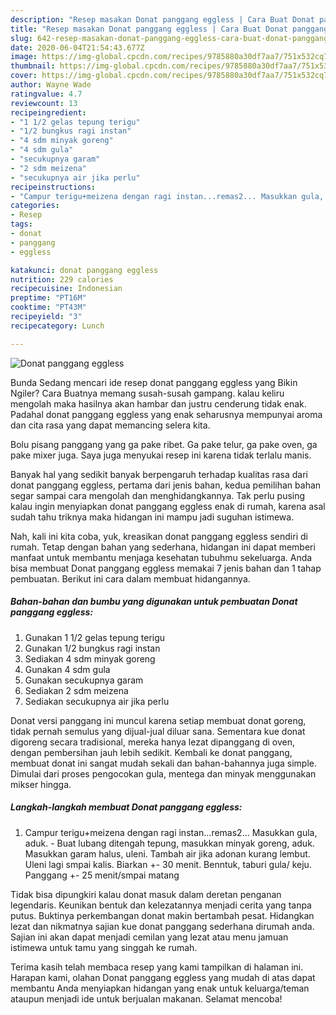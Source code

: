 ```yaml
---
description: "Resep masakan Donat panggang eggless | Cara Buat Donat panggang eggless Yang Lezat Sekali"
title: "Resep masakan Donat panggang eggless | Cara Buat Donat panggang eggless Yang Lezat Sekali"
slug: 642-resep-masakan-donat-panggang-eggless-cara-buat-donat-panggang-eggless-yang-lezat-sekali
date: 2020-06-04T21:54:43.677Z
image: https://img-global.cpcdn.com/recipes/9785880a30df7aa7/751x532cq70/donat-panggang-eggless-foto-resep-utama.jpg
thumbnail: https://img-global.cpcdn.com/recipes/9785880a30df7aa7/751x532cq70/donat-panggang-eggless-foto-resep-utama.jpg
cover: https://img-global.cpcdn.com/recipes/9785880a30df7aa7/751x532cq70/donat-panggang-eggless-foto-resep-utama.jpg
author: Wayne Wade
ratingvalue: 4.7
reviewcount: 13
recipeingredient:
- "1 1/2 gelas tepung terigu"
- "1/2 bungkus ragi instan"
- "4 sdm minyak goreng"
- "4 sdm gula"
- "secukupnya garam"
- "2 sdm meizena"
- "secukupnya air jika perlu"
recipeinstructions:
- "Campur terigu+meizena dengan ragi instan...remas2... Masukkan gula, aduk. Buat lubang ditengah tepung, masukkan minyak goreng, aduk. Masukkan garam halus, uleni. Tambah air jika adonan kurang lembut. Uleni lagi smpai kalis. Biarkan +- 30 menit. Benntuk, taburi gula/ keju. Panggang +- 25 menit/smpai matang"
categories:
- Resep
tags:
- donat
- panggang
- eggless

katakunci: donat panggang eggless 
nutrition: 229 calories
recipecuisine: Indonesian
preptime: "PT16M"
cooktime: "PT43M"
recipeyield: "3"
recipecategory: Lunch

---
```



![Donat panggang eggless](https://img-global.cpcdn.com/recipes/9785880a30df7aa7/751x532cq70/donat-panggang-eggless-foto-resep-utama.jpg)

Bunda Sedang mencari ide resep donat panggang eggless yang Bikin Ngiler? Cara Buatnya memang susah-susah gampang. kalau keliru mengolah maka hasilnya akan hambar dan justru cenderung tidak enak. Padahal donat panggang eggless yang enak seharusnya mempunyai aroma dan cita rasa yang dapat memancing selera kita.

Bolu pisang panggang yang ga pake ribet. Ga pake telur, ga pake oven, ga pake mixer juga. Saya juga menyukai resep ini karena tidak terlalu manis.

Banyak hal yang sedikit banyak berpengaruh terhadap kualitas rasa dari donat panggang eggless, pertama dari jenis bahan, kedua pemilihan bahan segar sampai cara mengolah dan menghidangkannya. Tak perlu pusing kalau ingin menyiapkan donat panggang eggless enak di rumah, karena asal sudah tahu triknya maka hidangan ini mampu jadi suguhan istimewa.


Nah, kali ini kita coba, yuk, kreasikan donat panggang eggless sendiri di rumah. Tetap dengan bahan yang sederhana, hidangan ini dapat memberi manfaat untuk membantu menjaga kesehatan tubuhmu sekeluarga. Anda bisa membuat Donat panggang eggless memakai 7 jenis bahan dan 1 tahap pembuatan. Berikut ini cara dalam membuat hidangannya.

<!--inarticleads1-->

##### Bahan-bahan dan bumbu yang digunakan untuk pembuatan Donat panggang eggless:

1. Gunakan 1 1/2 gelas tepung terigu
1. Gunakan 1/2 bungkus ragi instan
1. Sediakan 4 sdm minyak goreng
1. Gunakan 4 sdm gula
1. Gunakan secukupnya garam
1. Sediakan 2 sdm meizena
1. Sediakan secukupnya air jika perlu


Donat versi panggang ini muncul karena setiap membuat donat goreng, tidak pernah semulus yang dijual-jual diluar sana. Sementara kue donat digoreng secara tradisional, mereka hanya lezat dipanggang di oven, dengan pembersihan jauh lebih sedikit. Kembali ke donat panggang, membuat donat ini sangat mudah sekali dan bahan-bahannya juga simple. Dimulai dari proses pengocokan gula, mentega dan minyak menggunakan mikser hingga. 

<!--inarticleads2-->

##### Langkah-langkah membuat Donat panggang eggless:

1. Campur terigu+meizena dengan ragi instan...remas2... Masukkan gula, aduk. - Buat lubang ditengah tepung, masukkan minyak goreng, aduk. Masukkan garam halus, uleni. Tambah air jika adonan kurang lembut. Uleni lagi smpai kalis. Biarkan +- 30 menit. Benntuk, taburi gula/ keju. Panggang +- 25 menit/smpai matang


Tidak bisa dipungkiri kalau donat masuk dalam deretan penganan legendaris. Keunikan bentuk dan kelezatannya menjadi cerita yang tanpa putus. Buktinya perkembangan donat makin bertambah pesat. Hidangkan lezat dan nikmatnya sajian kue donat panggang sederhana dirumah anda. Sajian ini akan dapat menjadi cemilan yang lezat atau menu jamuan istimewa untuk tamu yang singgah ke rumah. 

Terima kasih telah membaca resep yang kami tampilkan di halaman ini. Harapan kami, olahan Donat panggang eggless yang mudah di atas dapat membantu Anda menyiapkan hidangan yang enak untuk keluarga/teman ataupun menjadi ide untuk berjualan makanan. Selamat mencoba!
